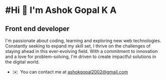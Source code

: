 #Hi 👋 I'm Ashok Gopal K A
================================

Front end developer
-------------------

I'm passionate about coding, learning and exploring new web technologies. Constantly seeking to expand my skill set, I thrive on the challenges of staying ahead in this ever-evolving field. With a commitment to innovation and a love for problem-solving, I'm driven to create impactful solutions in the digital world.

*   ✉️  You can contact me at [ashokgopal2002@gmail.com](mailto:ashokgopal2002@gmail.com)
